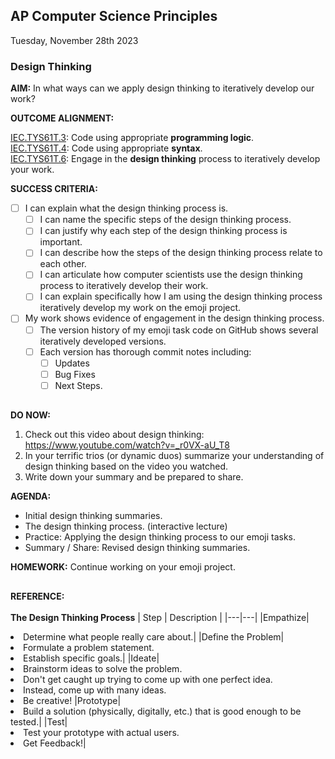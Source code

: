 ## AP Computer Science Principles
Tuesday, November 28th 2023<BR>

### **Design Thinking**

**AIM:** In what ways can we apply design thinking to iteratively develop our work?

**OUTCOME ALIGNMENT:**

<ins>IEC.TYS61T.3</ins>: Code using appropriate **programming logic**.
<BR><ins>IEC.TYS61T.4</ins>: Code using appropriate **syntax**.
<BR><ins>IEC.TYS61T.6</ins>: Engage in the **design thinking** process to iteratively develop your work.

**SUCCESS CRITERIA:**

- [ ] I can explain what the design thinking process is.
    - [ ] I can name the specific steps of the design thinking process.
    - [ ] I can justify why each step of the design thinking process is important.
    - [ ] I can describe how the steps of the design thinking process relate to each other.
    - [ ] I can articulate how computer scientists use the design thinking process to iteratively develop their work.
    - [ ] I can explain specifically how I am using the design thinking process iteratively develop my work on the emoji project.
- [ ] My work shows evidence of engagement in the design thinking process.
    - [ ] The version history of my emoji task code on GitHub shows several iteratively developed versions.
    - [ ] Each version has thorough commit notes including:
        - [ ] Updates
        - [ ] Bug Fixes
        - [ ] Next Steps. 
##

**DO NOW:**  

1. Check out this video about design thinking:
   <br>https://www.youtube.com/watch?v=_r0VX-aU_T8
3. In your terrific trios (or dynamic duos) summarize your understanding of design thinking based on the video you watched.
4. Write down your summary and be prepared to share.

   
**AGENDA:**  

* Initial design thinking summaries.
* The design thinking process. (interactive lecture)
* Practice: Applying the design thinking process to our emoji tasks. 
* Summary / Share: Revised design thinking summaries.

**HOMEWORK:** Continue working on your emoji project.  

##

**REFERENCE:**
<BR><BR>**The Design Thinking Process**
| Step | Description | 
|---|---|
|Empathize| <li>Determine what people really care about.|
|Define the Problem| <li>Formulate a problem statement.<br><li>Establish specific goals.|
|Ideate|<li>Brainstorm ideas to solve the problem.<br><li>Don't get caught up trying to come up with one perfect idea.<br><li>Instead, come up with many ideas.<br><li> Be creative! 
|Prototype|<li>Build a solution (physically, digitally, etc.) that is good enough to be tested.|
|Test|<li> Test your prototype with actual users.<br><li>Get Feedback!|
